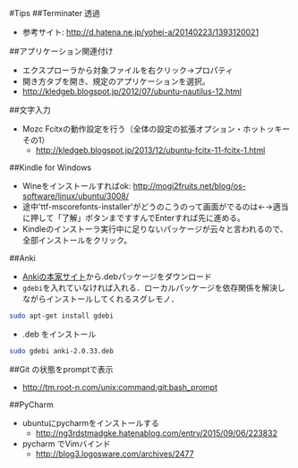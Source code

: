 #Tips
##Terminater 透過
- 参考サイト: http://d.hatena.ne.jp/yohei-a/20140223/1393120021
 
##アプリケーション関連付け
- エクスプローラから対象ファイルを右クリック→プロパティ
- 開き方タブを開き、規定のアプリケーションを選択。
- http://kledgeb.blogspot.jp/2012/07/ubuntu-nautilus-12.html

##文字入力
- Mozc Fcitxの動作設定を行う（全体の設定の拡張オプション・ホットッキー その1）
  - http://kledgeb.blogspot.jp/2013/12/ubuntu-fcitx-11-fcitx-1.html

##Kindle for Windows
 - Wineをインストールすればok: http://mogi2fruits.net/blog/os-software/linux/ubuntu/3008/
 - 途中'ttf-mscorefonts-installer'がどうのこうのって画面がでるのは←→適当に押して「了解」ボタンまですすんでEnterすれば先に進める。
 - Kindleのインストーラ実行中に足りないパッケージが云々と言われるので、全部インストールをクリック。

##Anki
 - [Ankiの本家サイト](http://ankisrs.net/)から.debパッケージをダウンロード
 - `gdebi`を入れていなければ入れる．ローカルパッケージを依存関係を解決しながらインストールしてくれるスグレモノ．
```bash
sudo apt-get install gdebi
```
 - .deb をインストール
```bash
sudo gdebi anki-2.0.33.deb
```

##Git の状態をpromptで表示
 - http://tm.root-n.com/unix:command:git:bash_prompt

##PyCharm
 - ubuntuにpycharmをインストールする
   - http://ng3rdstmadgke.hatenablog.com/entry/2015/09/06/223832
 - pycharm でVimバインド
   - http://blog3.logosware.com/archives/2477
